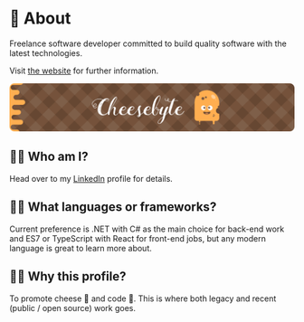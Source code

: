 # 🧀 About

Freelance software developer committed to build quality software with the latest technologies.

Visit [the website](https://www.cheesebyte.nl) for further information.

![Cheesebyte Banner](cheesebyte-banner-rounded.png)

## 🖐🏻 Who am I?

Head over to my [LinkedIn](https://www.linkedin.com/in/richard-sd/) profile for details.

## 🤙🏻 What languages or frameworks?

Current preference is .NET with C# as the main choice for back-end work and ES7 or TypeScript with React for front-end jobs, but any modern language is great to learn more about.

## 👋🏻 Why this profile?

To promote cheese 🧀 and code 🧬. This is where both legacy and recent (public / open source) work goes.
